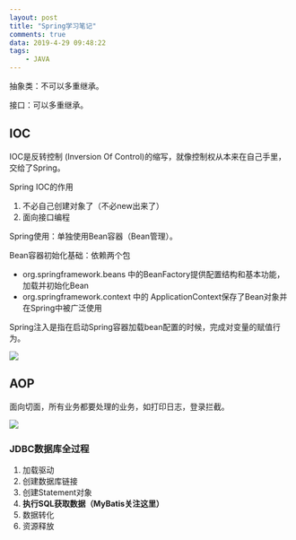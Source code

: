 ```yaml
---
layout: post
title: "Spring学习笔记"
comments: true
data: 2019-4-29 09:48:22
tags: 
	- JAVA
---
```

抽象类：不可以多重继承。

接口：可以多重继承。

<!--more--> 

## IOC

IOC是反转控制 (Inversion Of Control)的缩写，就像控制权从本来在自己手里，交给了Spring。 

Spring IOC的作用

1. 不必自己创建对象了（不必new出来了）
2. 面向接口编程

Spring使用：单独使用Bean容器（Bean管理）。

Bean容器初始化基础：依赖两个包

- org.springframework.beans 中的BeanFactory提供配置结构和基本功能，加载并初始化Bean
- org.springframework.context 中的 ApplicationContext保存了Bean对象并在Spring中被广泛使用

Spring注入是指在启动Spring容器加载bean配置的时候，完成对变量的赋值行为。

![](http://ww1.sinaimg.cn/large/aacc02d8ly1fxv1dg2ewfj20wp0c70ue.jpg)

## AOP

面向切面，所有业务都要处理的业务，如打印日志，登录拦截。

![](http://ww1.sinaimg.cn/large/aacc02d8ly1fxv1dpe89mj20ns0eajug.jpg)

### JDBC数据库全过程

1. 加载驱动
2. 创建数据库链接
3. 创建Statement对象
4. **执行SQL获取数据（MyBatis关注这里）**
5. 数据转化
6. 资源释放